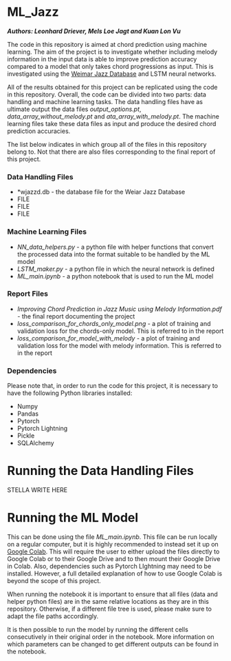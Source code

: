 # ML_Jazz

***Authors: Leonhard Driever, Mels Loe Jagt and Kuan Lon Vu***

The code in this repository is aimed at chord prediction using machine learning. The aim of the project is to investigate whether including melody information in the input data is able to improve prediction accuracy compared to a model that only takes chord progressions as input. This is investigated using the [Weimar Jazz Database](https://jazzomat.hfm-weimar.de/dbformat/dboverview.html) and LSTM neural networks.

All of the results obtained for this project can be replicated using the code in this repository. Overall, the code can be divided into two parts: data handling and machine learning tasks. The data handling files have as ultimate output the data files *output_options.pt*, *data_array_without_melody.pt* and *ata_array_with_melody.pt*. The machine learning files take these data files as input and produce the desired chord prediction accuracies.

The list below indicates in which group all of the files in this repository belong to. Not that there are also files corresponding to the final report of this project.

### Data Handling Files
- *wjazzd.db - the database file for the Weiar Jazz Database
- FILE
- FILE
- FILE

### Machine Learning Files
- *NN_data_helpers.py* - a python file with helper functions that convert the processed data into the format suitable to be handled by the ML model
- *LSTM_maker.py* - a python file in which the neural network is defined
- *ML_main.ipynb* - a python notebook that is used to run the ML model

### Report Files
- *Improving Chord Prediction in Jazz Music using Melody Information.pdf* - the final report documenting the project
- *loss_comparison_for_chords_only_model.png* - a plot of training and validation loss for the chords-only model. This is referred to in the report
- *loss_comparison_for_model_with_melody* - a plot of training and validation loss for the model with melody information. This is referred to in the report

### Dependencies
Please note that, in order to run the code for this project, it is necessary to have the following Python libraries installed:
- Numpy
- Pandas
- Pytorch
- Pytorch Lightning
- Pickle
- SQLAlchemy

# Running the Data Handling Files
STELLA WRITE HERE

# Running the ML Model
This can be done using the file *ML_main.ipynb*. This file can be run locally on a regular computer, but it is highly recommended to instead set it up on [Google Colab](https://colab.research.google.com/). This will require the user to either upload the files directly to Google Colab or to their Google Drive and to then mount their Google Drive in Colab. Also, dependencies such as Pytorch LIghtning may need to be installed. However, a full detailed explanation of how to use Google Colab is beyond the scope of this project.

When running the notebook it is important to ensure that all files (data and helper python files) are in the same relative locations as they are in this repository. Otherwise, if a different file tree is used, please make sure to adapt the file paths accordingly.

It is then possible to run the model by running the different cells consecutively in their original order in the notebook. More information on which parameters can be changed to get different outputs can be found in the notebook.
